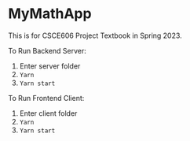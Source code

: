 # MyMathApp

This is for CSCE606 Project Textbook in Spring 2023.

To Run Backend Server:
1. Enter server folder
2. `Yarn`
3. `Yarn start`

To Run Frontend Client:
1. Enter client folder
2. `Yarn`
3. `Yarn start`
